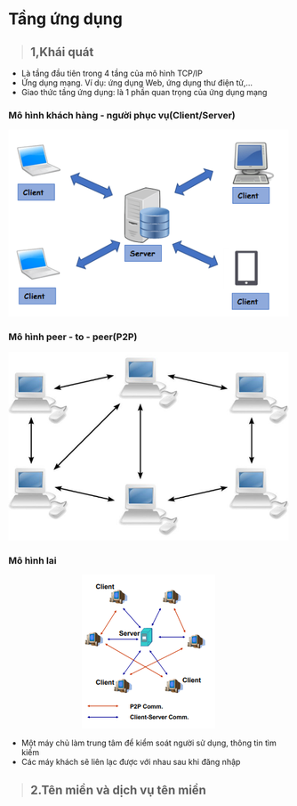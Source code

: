 # Tầng ứng dụng

> ## **1,Khái quát** 
- Là tầng đầu tiên trong 4 tầng của mô hình TCP/IP 
- Ứng dụng mạng. Ví dụ:  ứng dụng Web, ứng dụng thư điện tử,...
- Giao thức tầng ứng dụng: là 1 phần quan trọng của ứng dụng mạng

### Mô hình khách hàng - người phục vụ(Client/Server)

<center> <img src = "../images/Network/client-server.png"></center>

### Mô hình peer - to - peer(P2P)

<center> <img src = "../images/Network/Peer-to-peer.jpg"></center> 

### Mô hình lai 

<center> <img src = "../images/Network/mô hình lai.png"></center>

- Một máy chủ làm trung tâm để kiểm soát người sử dụng, thông tin tìm kiếm 
- Các máy khách sẽ liên lạc được với nhau sau khi đăng nhập

> ## **2.Tên miền và dịch vụ tên miền**
